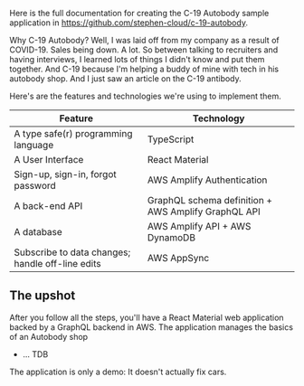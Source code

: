 Here is the full documentation for creating the C-19 Autobody sample application in <https://github.com/stephen-cloud/c-19-autobody>.

Why C-19 Autobody? Well, I was laid off from my company as a result of COVID-19. Sales being down. A lot. So between talking to recruiters and having interviews, I learned lots of things I didn't know and put them together. And C-19 because I'm helping a buddy of mine with tech in his autobody shop. And I just saw an article on the C-19 antibody.

Here's are the features and technologies we're using to implement them.

| Feature | Technology |
| --- | --- |
| A type safe(r) programming language | TypeScript |
| A User Interface | React Material |
| Sign-up, sign-in, forgot password | AWS Amplify Authentication |
| A back-end API | GraphQL schema definition + AWS Amplify GraphQL API |
| A database | AWS Amplify API + AWS DynamoDB |
| Subscribe to data changes; handle off-line edits | AWS AppSync | 

## The upshot

After you follow all the steps, you'll have a React Material web application backed by a GraphQL backend in AWS. The application manages the basics of an Autobody shop

 - ... TDB

The application is only a demo: It doesn't actually fix cars.
